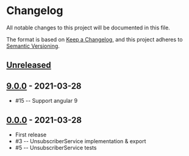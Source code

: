 # Changelog

All notable changes to this project will be documented in this file.

The format is based on [Keep a Changelog](https://keepachangelog.com/en/1.0.0/),
and this project adheres to [Semantic Versioning](https://semver.org/spec/v2.0.0.html).

## [Unreleased]

## [9.0.0] - 2021-03-28

- #15 -- Support angular 9

## [0.0.0] - 2021-03-28

- First release
- #3 -- UnsubscriberService implementation & export
- #5 -- UnsubscriberService tests

[unreleased]: https://github.com/LucasPaganini/angular-utils/compare/9.0.0...HEAD
[9.0.0]: https://github.com/LucasPaganini/angular-utils/compare/0.0.0...9.0.0
[0.0.0]: https://github.com/LucasPaganini/angular-utils/releases/tag/0.0.0
